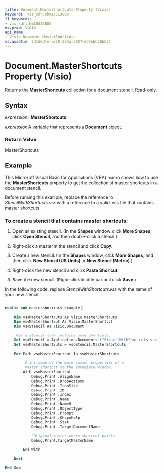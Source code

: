 ```yaml
---
title: Document.MasterShortcuts Property (Visio)
keywords: vis_sdr.chm10513885
f1_keywords:
- vis_sdr.chm10513885
ms.prod: VISIO
api_name:
- Visio.Document.MasterShortcuts
ms.assetid: 7d156dfe-ac70-355a-5927-eb7ebb28bb21
---
```



# Document.MasterShortcuts Property (Visio)

Returns the  **MasterShortcuts** collection for a document stencil. Read-only.


## Syntax

 _expression_ . **MasterShortcuts**

 _expression_ A variable that represents a **Document** object.


### Return Value

MasterShortcuts


## Example

This Microsoft Visual Basic for Applications (VBA) macro shows how to use the  **MasterShortcuts** property to get the collection of master shortcuts in a document stencil.



Before running this example, replace the reference to  _StencilWithShortucts.vss_ with a reference to a valid .vss file that contains master shortcuts.


### To create a stencil that contains master shortcuts:




1.  Open an existing stencil. (In the **Shapes** window, click **More Shapes**, click  **Open Stencil**, and then double-click a stencil.)
    
2.  Right-click a master in the stencil and click **Copy**.
    
3.  Create a new stencil. (In the **Shapes** window, click **More Shapes**, and then click  **New Stencil (US Units)** or **New Stencil (Metric)**.)
    
4.  Right-click the new stencil and click **Paste Shortcut**.
    
5.  Save the new stencil. (Right-click its title bar and click **Save**.) 
    


In the following code, replace  _StencilWithShortcuts.vss_ with the name of your new stencil.




```vb
 
Public Sub MasterShortcuts_Example() 
  
    Dim vsoMasterShortcuts As Visio.MasterShortcuts  
    Dim vsoMasterShortcut As Visio.MasterShortcut  
    Dim vsoStencil As Visio.Document  
 
    'Get a stencil that contains some shortcuts.  
    Set vsoStencil = Application.Documents ("StencilWithShortcuts.vss ")  
    Set vsoMasterShortcuts = vsoStencil.MasterShortcuts 
  
    For Each vsoMasterShortcut In vsoMasterShortcuts 
  
        'Print some of the more common properties of a  
        'master shortcut to the Immediate window.  
        With vsoMasterShortcut  
            Debug.Print .AlignName  
            Debug.Print .DropActions  
            Debug.Print .IconSize  
            Debug.Print .ID  
            Debug.Print .Index  
            Debug.Print .Name  
            Debug.Print .NameU  
            Debug.Print .ObjectType  
            Debug.Print .Prompt  
            Debug.Print .ShapeHelp  
            Debug.Print .Stat  
            Debug.Print .TargetDocumentName 
  
            'Original master where shortcut points  
            Debug.Print.TargetMasterName  
 
        End With          
 
    Next  
 
End Sub
```


